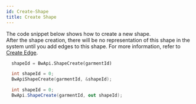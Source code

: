 ```yaml
---
id: Create-Shape
title: Create Shape
---
```


The code snippet below shows how to create a new shape. <br/>
After the shape creation, there will be no representation of this shape in the system until you add edges to this shape. For more information, refer to [Create Edge](Create-Edge.md).
<!--DOCUSAURUS_CODE_TABS-->
<!--Python-->

```python
  shapeId = BwApi.ShapeCreate(garmentId)
```
<!--C++-->
```cpp
  int shapeId = 0;
  BwApiShapeCreate(garmentId, &shapeId);
```
<!--C#-->
```csharp
  int shapeId = 0;
  BwApi.ShapeCreate(garmentId, out shapeId);
```
<!--END_DOCUSAURUS_CODE_TABS-->
<br/>